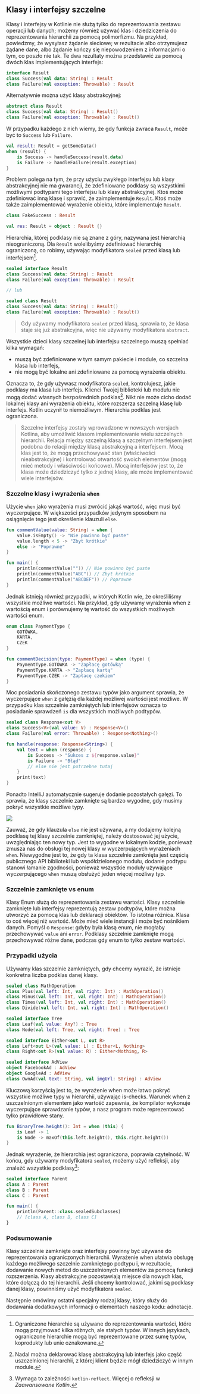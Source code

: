 ## Klasy i interfejsy szczelne

Klasy i interfejsy w Kotlinie nie służą tylko do reprezentowania zestawu operacji lub danych; możemy również używać klas i dziedziczenia do reprezentowania hierarchii za pomocą polimorfizmu. Na przykład, powiedzmy, że wysyłasz żądanie sieciowe; w rezultacie albo otrzymujesz żądane dane, albo żądanie kończy się niepowodzeniem z informacjami o tym, co poszło nie tak. Te dwa rezultaty można przedstawić za pomocą dwóch klas implementujących interfejs:

```kotlin
interface Result
class Success(val data: String) : Result
class Failure(val exception: Throwable) : Result
```

Alternatywnie można użyć klasy abstrakcyjnej:

```kotlin
abstract class Result
class Success(val data: String) : Result()
class Failure(val exception: Throwable) : Result()
```

W przypadku każdego z nich wiemy, że gdy funkcja zwraca `Result`, może być to `Success` lub `Failure`.

```kotlin
val result: Result = getSomeData()
when (result) {
    is Success -> handleSuccess(result.data)
    is Failure -> handleFailure(result.exception)
}
```

Problem polega na tym, że przy użyciu zwykłego interfejsu lub klasy abstrakcyjnej nie ma gwarancji, że zdefiniowane podklasy są wszystkimi możliwymi podtypami tego interfejsu lub klasy abstrakcyjnej. Ktoś może zdefiniować inną klasę i sprawić, że zaimplementuje `Result`. Ktoś może także zaimplementować wyrażenie obiektu, które implementuje `Result`.

```kotlin
class FakeSuccess : Result

val res: Result = object : Result {}
```

Hierarchia, której podklasy nie są znane z góry, nazywana jest hierarchią nieograniczoną. Dla `Result` wolelibyśmy zdefiniować hierarchię ograniczoną, co robimy, używając modyfikatora `sealed` przed klasą lub interfejsem[^14_0].

```kotlin
sealed interface Result
class Success(val data: String) : Result
class Failure(val exception: Throwable) : Result

// lub

sealed class Result
class Success(val data: String) : Result()
class Failure(val exception: Throwable) : Result()
```

> Gdy używamy modyfikatora `sealed` przed klasą, sprawia to, że klasa staje się już abstrakcyjna, więc nie używamy modyfikatora `abstract`.

Wszystkie dzieci klasy szczelnej lub interfejsu szczelnego muszą spełniać kilka wymagań:
* muszą być zdefiniowane w tym samym pakiecie i module, co szczelna klasa lub interfejs,
* nie mogą być lokalne ani zdefiniowane za pomocą wyrażenia obiektu.

Oznacza to, że gdy używasz modyfikatora `sealed`, kontrolujesz, jakie podklasy ma klasa lub interfejs. Klienci Twojej biblioteki lub modułu nie mogą dodać własnych bezpośrednich podklas[^14_2]. Nikt nie może cicho dodać lokalnej klasy ani wyrażenia obiektu, które rozszerza szczelną klasę lub interfejs. Kotlin uczynił to niemożliwym. Hierarchia podklas jest ograniczona.

> Szczelne interfejsy zostały wprowadzone w nowszych wersjach Kotlina, aby umożliwić klasom implementowanie wielu szczelnych hierarchii. Relacja między szczelną klasą a szczelnym interfejsem jest podobna do relacji między klasą abstrakcyjną a interfejsem. Mocą klas jest to, że mogą przechowywać stan (właściwości nieabstrakcyjne) i kontrolować otwartość swoich elementów (mogą mieć metody i właściwości końcowe). Mocą interfejsów jest to, że klasa może dziedziczyć tylko z jednej klasy, ale może implementować wiele interfejsów.

### Szczelne klasy i wyrażenia `when`

Użycie `when` jako wyrażenia musi zwrócić jakąś wartość, więc musi być wyczerpujące. W większości przypadków jedynym sposobem na osiągnięcie tego jest określenie klauzuli `else`.

```kotlin
fun commentValue(value: String) = when {
    value.isEmpty() -> "Nie powinno być puste"
    value.length < 5 -> "Zbyt krótkie"
    else -> "Poprawne"
}

fun main() {
    println(commentValue("")) // Nie powinno być puste
    println(commentValue("ABC")) // Zbyt krótkie
    println(commentValue("ABCDEF")) // Poprawne
}
```

Jednak istnieją również przypadki, w których Kotlin wie, że określiliśmy wszystkie możliwe wartości. Na przykład, gdy używamy wyrażenia when z wartością enum i porównujemy tę wartość do wszystkich możliwych wartości enum.

```kotlin
enum class PaymentType {
    GOTÓWKA,
    KARTA,
    CZEK
}

fun commentDecision(type: PaymentType) = when (type) {
    PaymentType.GOTÓWKA -> "Zapłacę gotówką"
    PaymentType.KARTA -> "Zapłacę kartą"
    PaymentType.CZEK -> "Zapłacę czekiem"
}
```

Moc posiadania skończonego zestawu typów jako argument sprawia, że wyczerpujące `when` z gałęzią dla każdej możliwej wartości jest możliwe. W przypadku klas szczelnie zamkniętych lub interfejsów oznacza to posiadanie sprawdzeń `is` dla wszystkich możliwych podtypów.

```kotlin
sealed class Response<out V>
class Success<V>(val value: V) : Response<V>()
class Failure(val error: Throwable) : Response<Nothing>()

fun handle(response: Response<String>) {
    val text = when (response) {
        is Success -> "Sukces z ${response.value}"
        is Failure -> "Błąd"
        // else nie jest potrzebne tutaj
    }
    print(text)
}
```

Ponadto IntelliJ automatycznie sugeruje dodanie pozostałych gałęzi. To sprawia, że klasy szczelnie zamknięte są bardzo wygodne, gdy musimy pokryć wszystkie możliwe typy.

![](remaining_branches.png)

Zauważ, że gdy klauzula `else` nie jest używana, a my dodajemy kolejną podklasę tej klasy szczelnie zamkniętej, należy dostosować jej użycie, uwzględniając ten nowy typ. Jest to wygodne w lokalnym kodzie, ponieważ zmusza nas do obsługi tej nowej klasy w wyczerpujących wyrażeniach `when`. Niewygodne jest to, że gdy ta klasa szczelnie zamknięta jest częścią publicznego API biblioteki lub współdzielonego modułu, dodanie podtypu stanowi łamanie zgodności, ponieważ wszystkie moduły używające wyczerpującego `when` muszą obsłużyć jeden więcej możliwy typ.

### Szczelnie zamknięte vs enum

Klasy Enum służą do reprezentowania zestawu wartości. Klasy szczelnie zamknięte lub interfejsy reprezentują zestaw podtypów, które można utworzyć za pomocą klas lub deklaracji obiektów. To istotna różnica. Klasa to coś więcej niż wartość. Może mieć wiele instancji i może być nośnikiem danych. Pomyśl o `Response`: gdyby była klasą enum, nie mogłaby przechowywać `value` ani `error`. Podklasy szczelnie zamknięte mogą przechowywać różne dane, podczas gdy enum to tylko zestaw wartości.

### Przypadki użycia

Używamy klas szczelnie zamkniętych, gdy chcemy wyrazić, że istnieje konkretna liczba podklas danej klasy.

```kotlin
sealed class MathOperation
class Plus(val left: Int, val right: Int) : MathOperation()
class Minus(val left: Int, val right: Int) : MathOperation()
class Times(val left: Int, val right: Int) : MathOperation()
class Divide(val left: Int, val right: Int) : MathOperation()

sealed interface Tree
class Leaf(val value: Any?) : Tree
class Node(val left: Tree, val right: Tree) : Tree

sealed interface Either<out L, out R>
class Left<out L>(val value: L) : Either<L, Nothing>
class Right<out R>(val value: R) : Either<Nothing, R>

sealed interface AdView
object FacebookAd : AdView
object GoogleAd : AdView
class OwnAd(val text: String, val imgUrl: String) : AdView
```

Kluczową korzyścią jest to, że wyrażenie when może łatwo pokryć wszystkie możliwe typy w hierarchii, używając is-checks. Warunek when z uszczelnionym elementem jako wartość zapewnia, że kompilator wykonuje wyczerpujące sprawdzanie typów, a nasz program może reprezentować tylko prawidłowe stany.

```kotlin
fun BinaryTree.height(): Int = when (this) {
    is Leaf -> 1
    is Node -> maxOf(this.left.height(), this.right.height())
}
```

Jednak wyrażenie, że hierarchia jest ograniczona, poprawia czytelność. W końcu, gdy używamy modyfikatora `sealed`, możemy użyć refleksji, aby znaleźć wszystkie podklasy[^14_1]:

```kotlin
sealed interface Parent
class A : Parent
class B : Parent
class C : Parent

fun main() {
    println(Parent::class.sealedSubclasses)
    // [class A, class B, class C]
}
```

### Podsumowanie

Klasy szczelnie zamknięte oraz interfejsy powinny być używane do reprezentowania ograniczonych hierarchii. Wyrażenie when ułatwia obsługę każdego możliwego szczelnie zamkniętego podtypu i, w rezultacie, dodawanie nowych metod do uszczelnionych elementów za pomocą funkcji rozszerzenia. Klasy abstrakcyjne pozostawiają miejsce dla nowych klas, które dołączą do tej hierarchii. Jeśli chcemy kontrolować, jakimi są podklasy danej klasy, powinniśmy użyć modyfikatora `sealed`.

Następnie omówimy ostatni specjalny rodzaj klasy, który służy do dodawania dodatkowych informacji o elementach naszego kodu: adnotacje.

[^14_0]: Ograniczone hierarchie są używane do reprezentowania wartości, które mogą przyjmować kilka różnych, ale stałych typów. W innych językach, ograniczone hierarchie mogą być reprezentowane przez sumę typów, koprodukty lub unie oznakowane.
[^14_1]: Wymaga to zależności `kotlin-reflect`. Więcej o refleksji w *Zaawansowane Kotlin*.
[^14_2]: Nadal można deklarować klasę abstrakcyjną lub interfejs jako część uszczelnionej hierarchii, z której klient będzie mógł dziedziczyć w innym module.